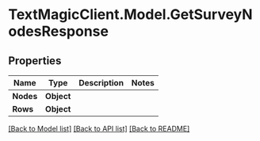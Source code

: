 # TextMagicClient.Model.GetSurveyNodesResponse
## Properties

Name | Type | Description | Notes
------------ | ------------- | ------------- | -------------
**Nodes** | **Object** |  | 
**Rows** | **Object** |  | 

[[Back to Model list]](../README.md#documentation-for-models) [[Back to API list]](../README.md#documentation-for-api-endpoints) [[Back to README]](../README.md)

